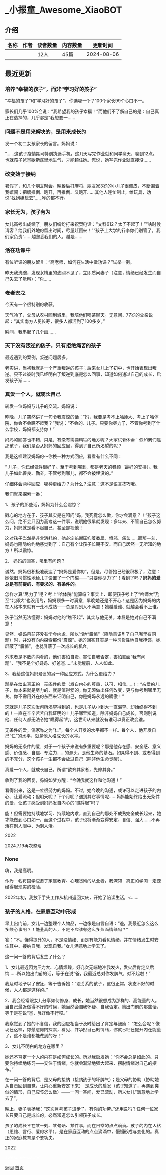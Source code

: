 # _小报童_Awesome_XiaoBOT

## 介绍
>   
  


|名称|作者|读者数量|内容数量|更新时间|
|---|---|---|---|---|
|[](https://xiaobot.net/p/well715?refer=0b133df9-27dc-423b-8101-639049001c13)||12人|45篇|2024-08-06|

## 最近更新
### 培养“幸福的孩子”，而非“学习好的孩子”

“幸福的孩子”和“学习好的孩子”，你选哪一个？100个家长99个心口不一。

家长们几乎100%会说：“我希望我的孩子幸福！”而他们不了解自己的是：自己真正在选择的，几乎都是“我想要一......

### 问题不是用来解决的，是用来成长的

发一个初二女孩家长的留言。妈妈说：

“......这孩子疫情期间特别执迷手机，这几天写完作业就和同学聊天，聊到12点。也就孩子爸爸歇斯底里地生气，才能镇住她。您说，她写完作业就直接没......

### 改变始于接纳

暑假了，和几个朋友聚会。晚餐后打麻将，朋友家3岁的小儿子很调皮，不断围着我嬉闹：把牌推倒、跑开，再推倒、又跑开......其他人连忙制止，给玩具，劝说“找姐姐玩去”......咋的都不行。

### 家长无为，孩子有为

女儿高考出成绩了，朋友们纷纷打来祝贺电话：“文科612？太了不起了！”“啥时候请客？给我们外地的留出时间，尽量赶回来！”“孩子上大学的行李你们别管了，我们家负责”......越熟悉我们的人，越是......

### 活在功课中

有位听课的朋友留言：“高老师，如何在生活中做功课？”试举一例。



昨天我洗碗，发现水槽里的滤网不见了，立即质问妻子（注意，情绪已经发生而自己失去了觉察）：“你......

### 老者安之

今天有一个很特别的收获。

天气冷了，父母从农村回到城里，我陪他们喝茶聊天。无意间、77岁的父亲说起：“其实南方人更长寿，很多人都活到了100多岁。”

瞬间，我串起了几个画......

### 天下没有叛逆的孩子，只有拒绝痛苦的孩子

最近遇到的案例，叛逆问题居多。

老实讲，当初我就是一个严重叛逆的孩子；后来女儿上了初中，也开始表现出叛逆。只不过彼时我已经明白了叛逆到底是怎么回事，知道如何通过自己的成长，启发孩子渐......

### 真爱一个人，就成长自己

转发一位妈妈与儿子的交流。妈妈说：

昨晚，儿子突然讲了一句令我震惊的话：“妈，我要是考不上哈师大、考上了哈体院，你会不会瞧不起我？”我说：“不会的、儿子。只要你尽力了，不管你考到了什么学校，妈妈都支持你！”

妈妈的回答也不错。只是，有没有需要精进的地方呢？大家试着体会：假如我们是那孩子，我们是否从妈妈的回应里，得到了自己所渴望的呢？

我是这样建议妈妈的～你换一种方式回应，看看有什么不同：

“ 儿子，你已经做得很好了。至于考到哪里，都是老天的眷顾（最好的安排）。我儿子如此善良、勤奋，不管考到哪儿，都不会被埋没的。”

仔细体会两种回应，哪种更给力？为什么？注意：这不是语言技巧哦。

我们就来探索一番：

1、孩子的那些话，妈妈为什么会震惊？

戳心的地方在于、孩子其实是在叩问“妈，我究竟怎么做，你才会满意？！”孩子这么问，绝不会只因为高考这一件事，说明他很早就发现：多年来、不管自己怎么努力，妈妈就是看不起自己、甚至鄙视他！

这对孩子当然是非常消耗的，他必定长期压抑着委屈、愤怒、痛苦……而那一刻、妈妈也隐隐约约地感觉到了：自己有个让孩子长期不安、而自己居然一无所知的地方！所以震惊。

2、 妈妈的回答，哪里有问题？

诚然，妈妈很积极地表达了“妈妈是爱你的”，但是，尽管她已经很积极了，注意：她依旧习惯性地给儿子设置了一个门槛——“只要你尽力了”！看到了吗？**妈妈的爱总是有前提的、有要求的、有条件的。**

怎样才算“尽力了”呢？考上“哈体院”能算吗？事实上、即便孩子考上了“哈师大”乃至“北师大”也没用的，妈妈顶多一时满意、早晚她还是不开心！这是因为妈妈的内在人格本来就有一处不成熟——总是对别人不满意！她越爱谁、就越会看不上谁。

孩子当然无法懂得：妈妈对他的“瞧不起”，其实与他无关，本质是她对自己不满意！

显然，妈妈目前还没有学会内求，所以当她“震惊”（隐隐意识到了自己哪里有问题）时，并没有向内探索那份“震惊”。她的回答其实是一种习惯性地自我掩饰，她屏蔽了“震惊”，也就屏蔽了一次成长的机会。

外求者是不敢向内看的，他们害怕自责、害怕自我否定，害怕直面“我有问题”、“我不是个好妈妈、好爸爸.....”未觉醒前，人人如此。

3、我给这位妈妈建议的另一种回应方式，为什么更给力？

那是在给出真正的、无条件的爱（发自内心的尊重、认可、相信......）：“亲爱的儿子，你本来就是尽力的、就是值得爱的，你无须做出任何改变，更与你考到哪里无关。你不需用外在的东西来证明自己，你是妈妈永远的骄傲！”

这就是儿子这次发问所渴望得到的，也是儿子从小到大一直渴望、却始终得不到的！一直在辛辛苦苦自我证明的！儿子哪里知道，除非妈妈自己成长，否则别说他、任何人都无法令她“瞧得起”的。这世间从来就没有谁可以真正改变谁。

无条件的爱，儒家称之为“仁”，每个人开发的水平都不一样。每个人，他开发自己“仁”的水平，就是他人格成长的水平。

妈妈的无条件的爱，对于一个孩子来说有多重要呢？那是他存在感、安全感、意义感、价值感、自信、专注力......的源头，是他生命的基石。如果得不到、或者得到的不充分，这个孩子一生都不会放过自己（除非他生命觉醒）。

真爱一个人，就成长自己。所谓“欲齐其家者，先修其身。”

收到了我的回复，妈妈如梦方醒：“今晚我就这样和他沟通！”

看得出来，这是一位很努力的妈妈。不过，她今晚的沟通，或许可以走进孩子的内心、让爱流动；但明天呢？下个月呢？遇到其它事情呢......妈妈能始终给出无条件的爱、让孩子感受到妈妈发自内心的“瞧得起”吗？

能！但需要她持续地学习、持续地内求，直到自己的那处不成熟完全成长起来，她才能做到心口如一。而这个过程中，孩子也将渐渐变得安定、自信、强大......不再活在别人眼中、为别人活。

2022

2024.7.19再次整理

### None

嗨，我是高明。

作为一名将国学应用于家庭教育、心理咨询的从业者，我深知：真正的学问一定要经得起现实的检验。

2022年初，我放下手头工作从杭州返回大庆，开始了陪读生活。<......

### 孩子的人格，在家庭互动中形成

早上出门前，女儿一边整理个人物品，一边像是自言自语：“爸，我最近怎么这么多烦心事啊？！能量高的人，不是不应该有这么多负面情绪吗？”

答：“不。懂得提升的人，不是没情绪、而是有能力看见情绪，并在情绪发生时安住其中、接纳自我、发现自我。”女儿满意地上学去了。

这一问一答的背后发生了什么？

1、女儿最近因为压力大、心情烦躁，好几次无端地冲我发火，发火后肯定又后悔......所以她出门前的话，等于在说“爸，我最近总对你发脾气，对不起啦！”

我及时地予以了安抚，等于告诉她：“没关系的孩子，这很正常。状态不好的时候，人人都是这样的。”

2、我会经常跟女儿分享如何修身、成长，她当然很想成为那样的、高能量的人。当自己最近做得不好的时候，她当然会自我怀疑、自我否定。她出门前的那些话，等于是在说“爸，我好像不行哎。”

我察觉到了她的不自信，我的回应相当于及时给出了肯定与鼓励：
“怎么会呢？像现在这样，你愿意向内探索，看见、并承担自己的情绪，你就已经在提升内在能量了，这不是谁都能做到的呀！”

3、女儿不明白的地方在哪里？

她还不笃定一个人的内在是如何成长的。所以我启发她：“你不会总是如此的。只要你持续地练习——安住于情绪，你就会渐渐地强大起来、摆脱情绪对自己的摆布。”

在一问一答的背后，是父母的接纳（接纳孩子的坏脾气）；是父母的协助（协助她从自责回到自觉，让内心重新安定下来）；是成长的启发（孩子知道了，再遇到类似的情形，自己应该怎么做）——一问一答间，爱已流动，所以女儿“满意地上学去了”。

晚上，妻子表扬我：“这次月考孩子进步了，有你的功劳。”还用说吗？任何一位家长只要自己是成长的，必然知道怎么引领孩子成长。

孩子的成长不在某一刻、某句话、某件事，而在日常的点点滴滴。孩子的内在人格（思维、言行、爱的水平），是在家庭互动的点点滴滴中，慢慢形成与变化的。真正的家庭教育是个笨功夫。

2022


<a href="https://github.com/Reno9527/awesome-xiaobot" style="color: white; text-decoration: none;">awesome-xiaobot</a>

返回 [首页](../README.md)
